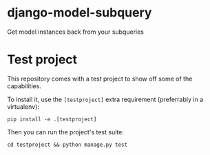# django-model-subquery
Get model instances back from your subqueries


# Test project
This repository comes with a test project to show off some of the capabilities.

To install it, use the `[testproject]` extra requirement (preferrably in a virtualenv):
```
pip install -e .[testproject]
```

Then you can run the project's test suite:
```
cd testproject && python manage.py test
```
